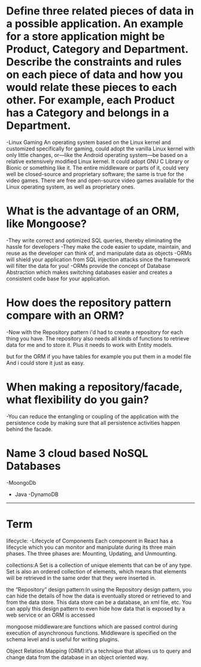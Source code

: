 # Define three related pieces of data in a possible application. An example for a store application might be Product, Category and Department. Describe the constraints and rules on each piece of data and how you would relate these pieces to each other. For example, each Product has a Category and belongs in a Department.

-Linux Gaming 
An operating system based on the Linux kernel and customized specifically for gaming, could adopt the vanilla Linux kernel with only little changes, or—like the Android operating system—be based on a relative extensively modified Linux kernel. It could adopt GNU C Library or Bionic or something like it. The entire middleware or parts of it, could very well be closed-source and proprietary software; the same is true for the video games. There are free and open-source video games available for the Linux operating system, as well as proprietary ones.


# What is the advantage of an ORM, like Mongoose?
-They write correct and optimized SQL queries, thereby eliminating the hassle for developers
-They make the code easier to update, maintain, and reuse as the developer can think of, and manipulate data as objects
-ORMs will shield your application from SQL injection attacks since the framework will filter the data for you!
-ORMs provide the concept of Database Abstraction which makes switching databases easier and creates a consistent code base for your application.

# How does the repository pattern compare with an ORM?

-Now with the Repository pattern i'd had to create a repository for each thing you have. The repository also needs all kinds of functions to retrieve data for me and to store it. Plus it needs to work with Entity models.

but for the ORM if you have tables for example you put them in a model file And i could store it just as easy.

# When making a repository/facade, what flexibility do you gain?

-You can reduce the entangling or coupling of the application with the persistence code by making sure that all persistence activities happen behind the facade.

# Name 3 cloud based NoSQL Databases
-MoongoDb
- Java
-DynamoDB

----------------------------------------------------

# Term 

lifecycle: 
-Lifecycle of Components
Each component in React has a lifecycle which you can monitor and manipulate during its three main phases.
The three phases are: Mounting, Updating, and Unmounting.


collections:A Set is a collection of unique elements that can be of any type. Set is also an ordered collection of elements, which means that elements will be retrieved in the same order that they were inserted in.

the “Repository” design pattern:In using the Repository design pattern, you can hide the details of how the data is eventually stored or retrieved to and from the data store. This data store can be a database, an xml file, etc. You can apply this design pattern to even hide how data that is exposed by a web service or an ORM is accessed

mongoose middleware:are functions which are passed control during execution of asynchronous functions. Middleware is specified on the schema level and is useful for writing plugins.

Object Relation Mapping (ORM):it’s a technique that allows us to query and change data from the database in an object oriented way.
